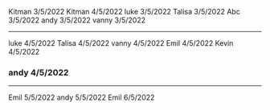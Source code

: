 Kitman 3/5/2022
Kitman 4/5/2022
luke 3/5/2022
Talisa 3/5/2022
Abc 3/5/2022
andy 3/5/2022
vanny 3/5/2022

--------------------------

luke 4/5/2022
Talisa 4/5/2022
vanny 4/5/2022
Emil 4/5/2022
Kevin 4/5/2022
<h3>andy 4/5/2022</h3>

--------------------------

Emil 5/5/2022
andy 5/5/2022
Emil 6/5/2022